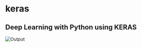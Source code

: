 # keras

## Deep Learning with Python using KERAS 


![Output](https://github.com/shah0150/keras/blob/master/Screen%20Shot%202017-10-23%20at%202.13.20%20PM.png?raw=true "Score")
